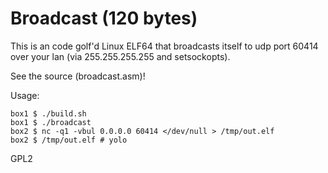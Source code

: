 # Broadcast (120 bytes)

This is an code golf'd Linux ELF64 that broadcasts itself to udp port 60414 over
your lan (via 255.255.255.255 and setsockopts).

See the source (broadcast.asm)!

Usage:
```
box1 $ ./build.sh
box1 $ ./broadcast
box2 $ nc -q1 -vbul 0.0.0.0 60414 </dev/null > /tmp/out.elf
box2 $ /tmp/out.elf # yolo
```

GPL2
